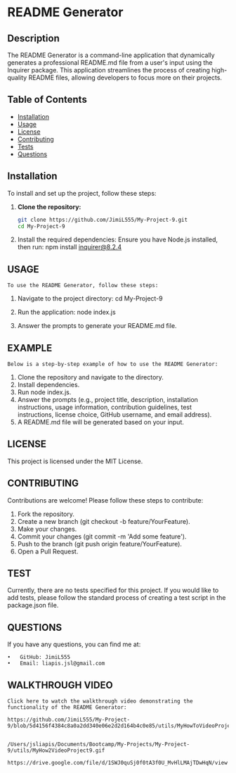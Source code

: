 # README Generator

## Description
The README Generator is a command-line application that dynamically generates a professional README.md file from a user's input using the Inquirer package. This application streamlines the process of creating high-quality README files, allowing developers to focus more on their projects.

## Table of Contents
- [Installation](#installation)
- [Usage](#usage)
- [License](#license)
- [Contributing](#contributing)
- [Tests](#tests)
- [Questions](#questions)

## Installation
To install and set up the project, follow these steps:

1. **Clone the repository:**
   ```bash
   git clone https://github.com/JimiL555/My-Project-9.git
   cd My-Project-9
2.	Install the required dependencies:
    Ensure you have Node.js installed, then run: npm install inquirer@8.2.4

## USAGE ##
    To use the README Generator, follow these steps:

1. Navigate to the project directory:
    cd My-Project-9

2. Run the application:
    node index.js

3. Answer the prompts to generate your README.md file.

## EXAMPLE ##
    Below is a step-by-step example of how to use the README Generator:

1. Clone the repository and navigate to the directory.
2. Install dependencies.
3. Run node index.js.
4. Answer the prompts (e.g., project title, description, installation instructions, usage information, contribution guidelines, test              instructions, license choice, GitHub username, and email address).
5. A README.md file will be generated based on your input.

## LICENSE ##

This project is licensed under the MIT License.

## CONTRIBUTING ##

Contributions are welcome! Please follow these steps to contribute:
1.	Fork the repository.
2.	Create a new branch (git checkout -b feature/YourFeature).
3.	Make your changes.
4.	Commit your changes (git commit -m 'Add some feature').
5.	Push to the branch (git push origin feature/YourFeature).
6.	Open a Pull Request.

## TEST ## 

Currently, there are no tests specified for this project. If you would like to add tests, please follow the standard process of creating a test script in the package.json file.

## QUESTIONS ##

If you have any questions, you can find me at:

	•	GitHub: JimiL555
	•	Email: liapis.jsl@gmail.com

## WALKTHROUGH VIDEO ##

    Click here to watch the walkthrough video demonstrating the functionality of the README Generator:

    https://github.com/JimiL555/My-Project-9/blob/5d4156f4384c8a0a2dd340e06e2d2d164b4c0e85/utils/MyHowToVideoProject9.webm
    

    /Users/jsliapis/Documents/Bootcamp/My-Projects/My-Project-9/utils/MyHow2VideoProject9.gif

    https://drive.google.com/file/d/1SWJ0quSj0f0tA3f0U_MvHlLMAjTDwHqN/view